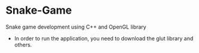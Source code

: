 # Snake-Game

Snake game development using C++ and OpenGL library

- In order to run the application, you need to download the glut library and others.


